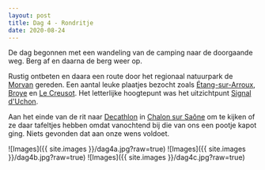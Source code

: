 ```yaml
---
layout: post
title: Dag 4 - Rondritje
date: 2020-08-24
---
```

De dag begonnen met een wandeling van de camping naar de doorgaande weg. Berg af en daarna de berg weer op.

Rustig ontbeten en daara een route door het regionaal natuurpark de [Morvan](https://nl.wikipedia.org/wiki/Morvan) gereden. Een aantal leuke plaatjes bezocht zoals [Étang-sur-Arroux](https://nl.wikipedia.org/wiki/%C3%89tang-sur-Arroux), [Broye](https://nl.wikipedia.org/wiki/Broye_(Sa%C3%B4ne-et-Loire)) en [Le Creusot](https://nl.wikipedia.org/wiki/Le_Creusot). Het letterlijke hoogtepunt was het uitzichtpunt [Signal d'Uchon](https://fr.wikipedia.org/wiki/Signal_d%27Uchon).

Aan het einde van de rit naar [Decathlon](https://www.decathlon.fr/store-view/magasin-de-sports-st-marcel-0070040300403) in [Chalon sur Saône](https://nl.wikipedia.org/wiki/Chalon-sur-Sa%C3%B4ne) om te kijken of ze daar tafeltjes hebben omdat vanochtend bij die van ons een pootje kapot ging. Niets gevonden dat aan onze wens voldoet.

![Images]({{ site.images }}/dag4a.jpg?raw=true)
![Images]({{ site.images }}/dag4b.jpg?raw=true)
![Images]({{ site.images }}/dag4c.jpg?raw=true)
